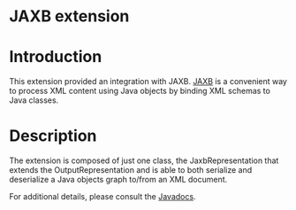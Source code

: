 JAXB extension
==============

Introduction
============

This extension provided an integration with JAXB.
[JAXB](https://jaxb.dev.java.net/)
is a convenient way to process XML content using Java objects by binding
XML schemas to Java classes.

Description
===========

The extension is composed of just one class, the JaxbRepresentation that
extends the OutputRepresentation and is able to both serialize and
deserialize a Java objects graph to/from an XML document.

For additional details, please consult the
[Javadocs](http://restlet.org/learn/javadocs/2.0/jse/ext/org/restlet/ext/jaxb/package-summary.html).

